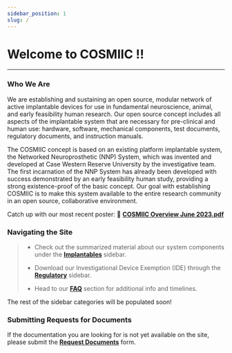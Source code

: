 ```yaml
---
sidebar_position: 1
slug: /
---
```


# Welcome to COSMIIC !!
---

### Who We Are

We are establishing and sustaining an open source, modular network of active implantable devices for use in fundamental neuroscience, animal, and early feasibility human research.  Our open source concept includes all aspects of the implantable system that are necessary for pre-clinical and human use:  hardware, software, mechanical components, test documents, regulatory documents, and instruction manuals.

The COSMIIC concept is based on an existing platform implantable system, the Networked Neuroprosthetic (NNP) System, which was invented and developed at Case Western Reserve University by the investigative team. The first incarnation of the NNP System has already been developed with success demonstrated by an early feasibility human study, providing a strong existence-proof of the basic concept. Our goal with establishing COSMIIC is to make this system available to the entire research community in an open source, collaborative environment.

Catch up with our most recent poster: :file_folder: **[COSMIIC Overview June 2023.pdf](https://github.com/COSMIIC-Inc/Documentation/files/13029542/COSMIIC.Overview.Poster.June.2023.pdf)**

### Navigating the Site

> - Check out the summarized material about our system components under the **[Implantables](./category/implantables)** sidebar.
>
> - Download our Investigational Device Exemption (IDE) through the **[Regulatory](./Regulatory)** sidebar.
>
> - Head to our **[FAQ](./FAQ-Support)** section for additional info and timelines.

The rest of the sidebar categories will be populated soon!

### Submitting Requests for Documents

If the documentation you are looking for is not yet available on the site, please submit the  **[Request Documents](https://cosmiic.atlassian.net/servicedesk/customer/portal/1/group/1/create/19)** form.